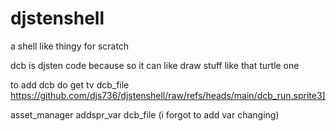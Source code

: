 # djstenshell
a shell like thingy for scratch

dcb is djsten code because so it can like draw stuff like that turtle one

to add dcb do
get tv dcb_file https://github.com/djs736/djstenshell/raw/refs/heads/main/dcb_run.sprite3]

asset_manager addspr_var dcb_file
(i forgot to add var changing)
